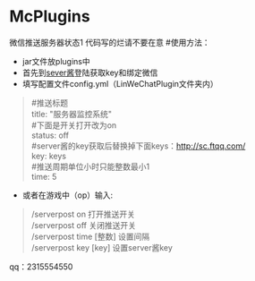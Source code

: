 # McPlugins
微信推送服务器状态1
代码写的烂请不要在意
#使用方法：
* jar文件放plugins中
* 首先到[sever酱](http://sc.ftqq.com/3.version)登陆获取key和绑定微信
* 填写配置文件config.yml（LinWeChatPlugin文件夹内）
>#推送标题  
>title: "服务器监控系统"  
>#下面是开关打开改为on  
>status: off  
>#server酱的key获取后替换掉下面keys：http://sc.ftqq.com/  
>key: keys  
>#推送周期单位小时只能整数最小1   
>time: 5
* 或者在游戏中（op）输入:
>/serverpost on  打开推送开关  
>/serverpost off 关闭推送开关  
>/serverpost time [整数]  设置间隔  
>/serverpost key [key] 设置server酱key 

qq：2315554550
